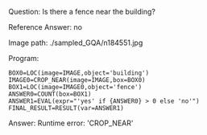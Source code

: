 Question: Is there a fence near the building?

Reference Answer: no

Image path: ./sampled_GQA/n184551.jpg

Program:

```
BOX0=LOC(image=IMAGE,object='building')
IMAGE0=CROP_NEAR(image=IMAGE,box=BOX0)
BOX1=LOC(image=IMAGE0,object='fence')
ANSWER0=COUNT(box=BOX1)
ANSWER1=EVAL(expr="'yes' if {ANSWER0} > 0 else 'no'")
FINAL_RESULT=RESULT(var=ANSWER1)
```
Answer: Runtime error: 'CROP_NEAR'

